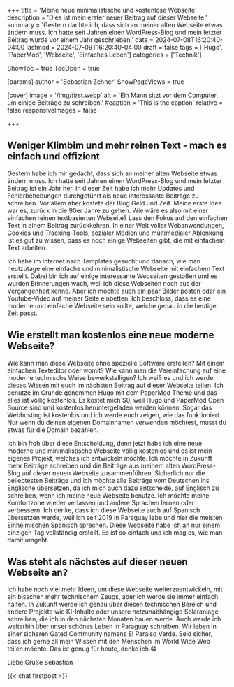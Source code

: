 +++
title = 'Meine neue minimalistische und kostenlose Webseite'
description = 'Dies ist mein erster neuer Beitrag auf dieser Webseite.'
summary = 'Gestern dachte ich, dass sich an meiner alten Webseite etwas ändern muss. Ich hatte seit Jahren einen WordPress-Blog und mein letzter Beitrag wurde vor einem Jahr geschrieben.'
date = 2024-07-08T16:20:40-04:00
lastmod = 2024-07-09T16:20:40-04:00
draft = false
tags = ['Hugo', 'PaperMod', 'Webseite', 'Einfaches Leben']
categories = ['Technik']

ShowToc = true
TocOpen = true

[params]
    author = 'Sebastian Zehner'
    ShowPageViews = true

[cover]
    image = '/img/first.webp'
    alt = 'Ein Mann sitzt vor dem Computer, um einige Beiträge zu schreiben.'
    #caption = 'This is the caption'
    relative = false
    responsiveImages = false

+++

## Weniger Klimbim und mehr reinen Text - mach es einfach und effizient

Gestern habe ich mir gedacht, dass sich an meiner alten Webseite etwas ändern muss. Ich hatte seit Jahren einen WordPress-Blog und mein letzter Beitrag ist ein Jahr her. In dieser Zeit habe ich mehr Updates und Fehlerbehebungen durchgeführt als neue interessante Beiträge zu schreiben. Vor allem aber kostete der Blog Geld und Zeit. Meine erste Idee war es, zurück in die 90er Jahre zu gehen. Wie wäre es also mit einer einfachen reinen textbasierten Webseite? Lass den Fokus auf den einfachen Text in einem Beitrag zurückkehren. In einer Welt voller Webanwendungen, Cookies und Tracking-Tools, sozialer Medien und multimedialer Ablenkung ist es gut zu wissen, dass es noch einige Webseiten gibt, die mit einfachem Text arbeiten.

Ich habe im Internet nach Templates gesucht und danach, wie man heutzutage eine einfache und minimalistische Webseite mit einfachem Text erstellt. Dabei bin ich auf einige interessante Webseiten gestoßen und es wurden Erinnerungen wach, weil ich diese Webseiten noch aus der Vergangenheit kenne. Aber ich möchte auch ein paar Bilder posten oder ein Youtube-Video auf meiner Seite einbetten. Ich beschloss, dass es eine moderne und einfache Webseite sein sollte, welche genau in die heutige Zeit passt.

## Wie erstellt man kostenlos eine neue moderne Webseite?

Wie kann man diese Webseite ohne spezielle Software erstellen? Mit einem einfachen Texteditor oder womit? Wie kann man die Vereinfachung auf eine moderne technische Weise bewerkstelligen? Ich weiß es und ich werde dieses Wissen mit euch im nächsten Beitrag auf dieser Webseite teilen. Ich benutze im Grunde genommen Hugo mit dem PaperMod Theme und das alles ist völlig kostenlos. Es kostet mich $0, weil Hugo und PaperMod Open Source sind und kostenlos heruntergeladen werden können. Sogar das Webhosting ist kostenlos und ich werde euch zeigen, wie das funktioniert. Nur wenn du deinen eigenen Domainnamen verwenden möchtest, musst du etwas für die Domain bezahlen.

Ich bin froh über diese Entscheidung, denn jetzt habe ich eine neue moderne und minimalistische Webseite völlig kostenlos und es ist mein eigenes Projekt, welches ich entwickeln möchte. Ich möchte in Zukunft mehr Beiträge schreiben und die Beiträge aus meinem alten WordPress-Blog auf dieser neuen Webseite zusammenführen. Sicherlich nur die beliebtesten Beiträge und ich möchte alle Beiträge vom Deutschen ins Englische übersetzen, da ich mich auch dazu entscheide, auf Englisch zu schreiben, wenn ich meine neue Webseite benutze. Ich möchte meine Komfortzone wieder verlassen und andere Sprachen lernen oder verbessern. Ich denke, dass ich diese Webseite auch auf Spanisch übersetzen werde, weil ich seit 2019 in Paraguay lebe und hier die meisten Einheimischen Spanisch sprechen. Diese Webseite habe ich an nur einem einzigen Tag vollständig erstellt. Es ist so einfach und ich mag es, wie man damit umgeht.

## Was steht als nächstes auf dieser neuen Webseite an?

Ich habe noch viel mehr Ideen, um diese Webseite weiterzuentwickeln, mit ein bisschen mehr technischem Zeugs, aber ich werde sie immer einfach halten. In Zukunft werde ich genau über diesen technischen Bereich und andere Projekte wie KI-Inhalte oder unsere netzunabhängige Solaranlage schreiben, die ich in den nächsten Monaten bauen werde. Auch werde ich weiterhin über unser schönes Leben in Paraguay schreiben. Wir leben in einer sicheren Gated Community namens El Paraiso Verde. Seid sicher, dass ich gerne all mein Wissen mit den Menschen im World Wide Web teilen möchte. Das ist genug für heute, denke ich :grin:

Liebe Grüße
Sebastian

{{< chat firstpost >}}

